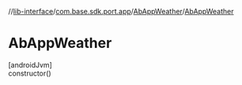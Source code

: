 //[lib-interface](../../../index.md)/[com.base.sdk.port.app](../index.md)/[AbAppWeather](index.md)/[AbAppWeather](-ab-app-weather.md)

# AbAppWeather

[androidJvm]\
constructor()
